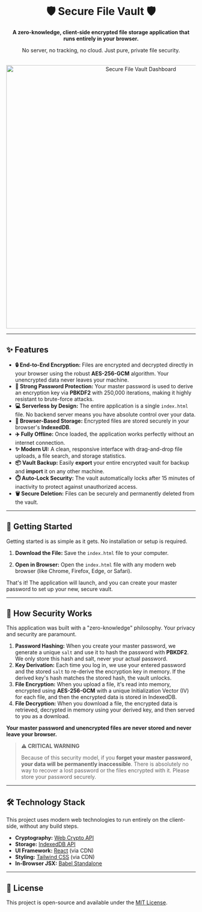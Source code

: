 
<div align="center">
  <br />
  <h1>🛡️ Secure File Vault 🛡️</h1>
  <p>
    <strong>A zero-knowledge, client-side encrypted file storage application that runs entirely in your browser.</strong>
  </p>
  <p>
    No server, no tracking, no cloud. Just pure, private file security.
  </p>
  <br />
  <img src="https://user-images.githubusercontent.com/12526274/188812733-d8142c23-2ba8-4c63-b8f3-cb60199e432f.png" alt="Secure File Vault Dashboard" width="700"/>
</div>

---

## ✨ Features

*   **🔒 End-to-End Encryption:** Files are encrypted and decrypted directly in your browser using the robust **AES-256-GCM** algorithm. Your unencrypted data never leaves your machine.
*   **🔑 Strong Password Protection:** Your master password is used to derive an encryption key via **PBKDF2** with 250,000 iterations, making it highly resistant to brute-force attacks.
*   **💻 Serverless by Design:** The entire application is a single `index.html` file. No backend server means you have absolute control over your data.
*   **💾 Browser-Based Storage:** Encrypted files are stored securely in your browser's **IndexedDB**.
*   **✈️ Fully Offline:** Once loaded, the application works perfectly without an internet connection.
*   **✨ Modern UI:** A clean, responsive interface with drag-and-drop file uploads, a file search, and storage statistics.
*   **📦 Vault Backup:** Easily **export** your entire encrypted vault for backup and **import** it on any other machine.
*   **⏱️ Auto-Lock Security:** The vault automatically locks after 15 minutes of inactivity to protect against unauthorized access.
*   **🗑️ Secure Deletion:** Files can be securely and permanently deleted from the vault.

---

## 🚀 Getting Started

Getting started is as simple as it gets. No installation or setup is required.

1.  **Download the File:**
    Save the `index.html` file to your computer.

2.  **Open in Browser:**
    Open the `index.html` file with any modern web browser (like Chrome, Firefox, Edge, or Safari).

That's it! The application will launch, and you can create your master password to set up your new, secure vault.

---

## 🔐 How Security Works

This application was built with a "zero-knowledge" philosophy. Your privacy and security are paramount.

1.  **Password Hashing:** When you create your master password, we generate a unique `salt` and use it to hash the password with **PBKDF2**. We only store this hash and salt, never your actual password.
2.  **Key Derivation:** Each time you log in, we use your entered password and the stored `salt` to re-derive the encryption key in memory. If the derived key's hash matches the stored hash, the vault unlocks.
3.  **File Encryption:** When you upload a file, it's read into memory, encrypted using **AES-256-GCM** with a unique Initialization Vector (IV) for each file, and then the encrypted data is stored in IndexedDB.
4.  **File Decryption:** When you download a file, the encrypted data is retrieved, decrypted in memory using your derived key, and then served to you as a download.

**Your master password and unencrypted files are never stored and never leave your browser.**

> **⚠️ CRITICAL WARNING**
>
> Because of this security model, if you **forget your master password, your data will be permanently inaccessible**. There is absolutely no way to recover a lost password or the files encrypted with it. Please store your password securely.

---

## 🛠️ Technology Stack

This project uses modern web technologies to run entirely on the client-side, without any build steps.

*   **Cryptography:** [Web Crypto API](https://developer.mozilla.org/en-US/docs/Web/API/Web_Crypto_API)
*   **Storage:** [IndexedDB API](https://developer.mozilla.org/en-US/docs/Web/API/IndexedDB_API)
*   **UI Framework:** [React](https://reactjs.org/) (via CDN)
*   **Styling:** [Tailwind CSS](https://tailwindcss.com/) (via CDN)
*   **In-Browser JSX:** [Babel Standalone](https://babeljs.io/docs/en/babel-standalone)

---

## 📄 License

This project is open-source and available under the [MIT License](LICENSE).
